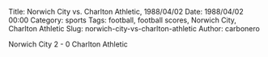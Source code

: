 Title: Norwich City vs. Charlton Athletic, 1988/04/02
Date: 1988/04/02 00:00
Category: sports
Tags: football, football scores, Norwich City, Charlton Athletic
Slug: norwich-city-vs-charlton-athletic
Author: carbonero


Norwich City 2 - 0 Charlton Athletic
